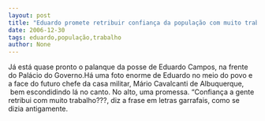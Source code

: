 ```yaml
---
layout: post
title: "Eduardo promete retribuir confiança da população com muito trabalho"
date: 2006-12-30
tags: eduardo,população,trabalho
author: None
---
```

Já está quase pronto o palanque da posse de Eduardo
 Campos, na frente do Palácio do Governo.Há uma foto enorme de Eduardo no meio do povo e a face do futuro chefe da casa militar, Mário Cavalcanti de Albuquerque, &nbsp;bem escondidindo lá no canto.
No alto, uma promessa.
“Confiança a gente retribui com muito trabalho???, diz a frase em letras garrafais, como se dizia antigamente. 